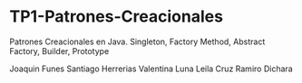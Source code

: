 # TP1-Patrones-Creacionales
Patrones Creacionales en Java. Singleton, Factory Method, Abstract Factory, Builder, Prototype

Joaquin Funes
Santiago Herrerias
Valentina Luna
Leila Cruz
Ramiro Dichara
